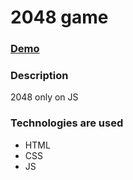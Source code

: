 # 2048 game

### [Demo](https://sorumond.github.io/2048)

### Description

2048 only on JS 

### Technologies are used

- HTML
- CSS
- JS
